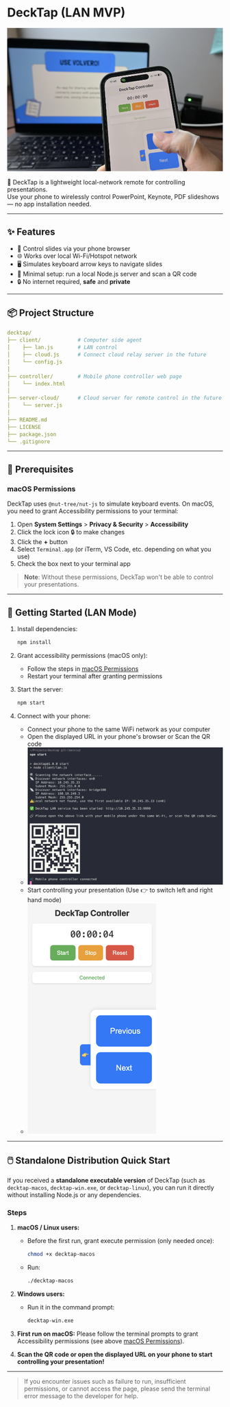 # DeckTap (LAN MVP)

<a href="https://youtu.be/pNgNUWSf7C4" title="Link Title"><img src="./images/hero.png" alt="Alternate Text" width="600"/></a>

📡 DeckTap is a lightweight local-network remote for controlling presentations.  
Use your phone to wirelessly control PowerPoint, Keynote, PDF slideshows — no app installation needed.

---

## ✨ Features

- 📱 Control slides via your phone browser
- 🌐 Works over local Wi-Fi/Hotspot network
- 🖥 Simulates keyboard arrow keys to navigate slides
- 🚀 Minimal setup: run a local Node.js server and scan a QR code
- 🔒 No internet required, **safe** and **private**

---

## 📦 Project Structure
```yaml
decktap/
├── client/            # Computer side agent
│    ├── lan.js        # LAN control
│    ├── cloud.js      # Connect cloud relay server in the future
│    └── config.js
│
├── controller/        # Mobile phone controller web page
│    └── index.html
│
├── server-cloud/      # Cloud server for remote control in the future
│    └── server.js
│
├── README.md
├── LICENSE
├── package.json
└── .gitignore
```
---

## 🔧 Prerequisites

### macOS Permissions
DeckTap uses `@nut-tree/nut-js` to simulate keyboard events. On macOS, you need to grant Accessibility permissions to your terminal:

1. Open **System Settings** > **Privacy & Security** > **Accessibility**
2. Click the lock icon 🔒 to make changes
3. Click the **+** button
4. Select `Terminal.app` (or iTerm, VS Code, etc. depending on what you use)
5. Check the box next to your terminal app

> **Note**: Without these permissions, DeckTap won't be able to control your presentations.

---

## 🚀 Getting Started (LAN Mode)
1. Install dependencies:
   ```bash
   npm install
   ```

2. Grant accessibility permissions (macOS only):
   - Follow the steps in [macOS Permissions](#macos-permissions)
   - Restart your terminal after granting permissions

3. Start the server:
   ```bash
   npm start
   ```

4. Connect with your phone:
   - Connect your phone to the same WiFi network as your computer
   - Open the displayed URL in your phone's browser or Scan the QR code
   - <img src="./images/computer-client.png" width="600">
   - Start controlling your presentation (Use 👉 to switch left and right hand mode)
   - <img src="./images/phone-controller.png" width="300" >
  

---

## 🖱️ Standalone Distribution Quick Start

If you received a **standalone executable version** of DeckTap (such as `decktap-macos`, `decktap-win.exe`, or `decktap-linux`), you can run it directly without installing Node.js or any dependencies.

### Steps
1. **macOS / Linux users:**
   - Before the first run, grant execute permission (only needed once):
     ```bash
     chmod +x decktap-macos
     ```
   - Run:
     ```bash
     ./decktap-macos
     ```
2. **Windows users:**
   - Run it in the command prompt:
     ```bat
     decktap-win.exe
     ```
3. **First run on macOS:** Please follow the terminal prompts to grant Accessibility permissions (see above [macOS Permissions](#macos-permissions)).

4. **Scan the QR code or open the displayed URL on your phone to start controlling your presentation!**

---

> If you encounter issues such as failure to run, insufficient permissions, or cannot access the page, please send the terminal error message to the developer for help.